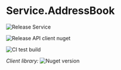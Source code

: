 # Service.AddressBook

![Release Service](https://github.com/MyJetWallet/Service.AddressBook/workflows/Release%20Service/badge.svg)

![Release API client nuget](https://github.com/MyJetWallet/Service.AddressBook/workflows/Release%20API%20client%20nuget/badge.svg)

![CI test build](https://github.com/MyJetWallet/Service.AddressBook/workflows/CI%20test%20build/badge.svg)

*Client library:* ![Nuget version](https://img.shields.io/nuget/v/MyJetWallet.Service.AddressBook.Client?label=MyJetWallet.Service.AddressBook.Client&style=social)
